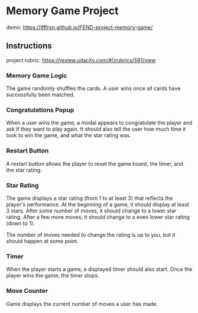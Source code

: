 # Memory Game Project

demo: https://jfffrsn.github.io/FEND-project-memory-game/

## Instructions


project rubric: https://review.udacity.com/#!/rubrics/591/view


### Memory Game Logic

The game randomly shuffles the cards. A user wins once all cards have successfully been matched.

### Congratulations Popup

When a user wins the game, a modal appears to congratulate the player and ask if they want to play again. It should also tell the user how much time it took to win the game, and what the star rating was.

### Restart Button

A restart button allows the player to reset the game board, the timer, and the star rating.

### Star Rating

The game displays a star rating (from 1 to at least 3) that reflects the player's performance. At the beginning of a game, it should display at least 3 stars. After some number of moves, it should change to a lower star rating. After a few more moves, it should change to a even lower star rating (down to 1).

The number of moves needed to change the rating is up to you, but it should happen at some point.

### Timer

When the player starts a game, a displayed timer should also start. Once the player wins the game, the timer stops.

### Move Counter

Game displays the current number of moves a user has made.
